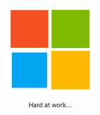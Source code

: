 <div align="center">
	<br>
	<br>
	<br>
	<br>
	<img src="https://raw.githubusercontent.com/JosephMart/JosephMart/master/ms-loading.svg?sanitize=true" width="200" height="200">
	<p>Hard at work...</p>
	<br>
	<br>
	<br>
	<br>
</div>
